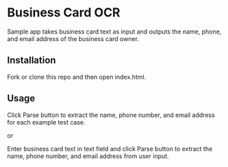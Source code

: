# Business Card OCR

Sample app takes business card text as input and outputs the name, phone, and email address of the business card owner.

## Installation

Fork or clone this repo and then open index.html.

## Usage

Click Parse button to extract the name, phone number, and email address for each example test case.

or

Enter business card text in text field and click Parse button to extract the name, phone number, and email address from user input.
